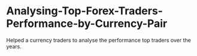 # Analysing-Top-Forex-Traders-Performance-by-Currency-Pair

Helped a currency traders to analyse the performance top traders over the years. 
